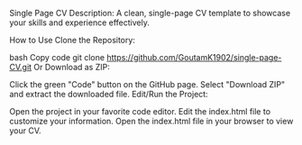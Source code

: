 Single Page CV
Description:
A clean, single-page CV template to showcase your skills and experience effectively.

How to Use
Clone the Repository:

bash
Copy code
git clone https://github.com/GoutamK1902/single-page-CV.git
Or Download as ZIP:

Click the green "Code" button on the GitHub page.
Select "Download ZIP" and extract the downloaded file.
Edit/Run the Project:

Open the project in your favorite code editor.
Edit the index.html file to customize your information.
Open the index.html file in your browser to view your CV.
